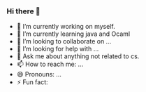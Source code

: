 ### Hi there 👋

<!--
**zidhartha/zidhartha** is a ✨ _special_ ✨ repository because its `README.md` (this file) appears on your GitHub profile.

Here are some ideas to get you started:
-->

- 🔭 I’m currently working on myself.
- 🌱 I’m currently learning java and Ocaml
- 👯 I’m looking to collaborate on ...
- 🤔 I’m looking for help with ...
- 💬 Ask me about anything not related to cs.
- 📫 How to reach me: ...
- 😄 Pronouns: ...
- ⚡ Fun fact:

